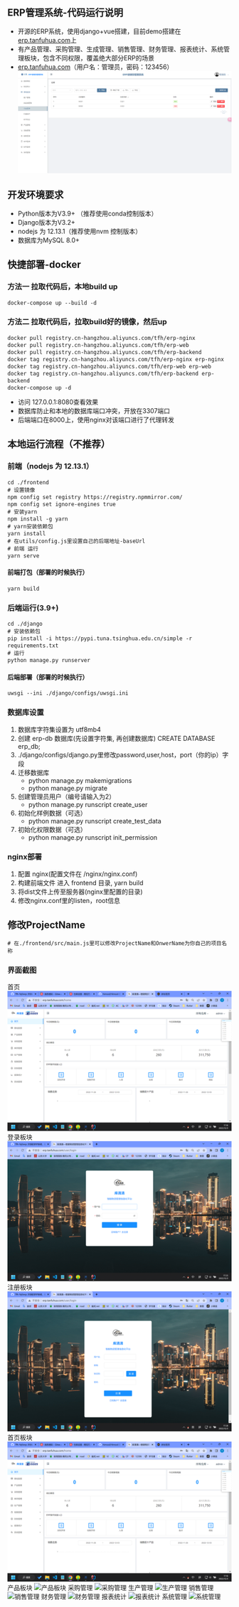 ## ERP管理系统-代码运行说明
* 开源的ERP系统，使用django+vue搭建，目前demo搭建在[erp.tanfuhua.com](https://erp.tanfuhua.com)上
* 有产品管理、采购管理、生成管理、销售管理、财务管理、报表统计、系统管理板块，包含不同权限，覆盖绝大部分ERP的场景
* [erp.tanfuhua.com](https://erp.tanfuhua.com)（用户名：管理员，密码：123456）
![展示](img/img.png)
## 开发环境要求
* Python版本为V3.9+ （推荐使用conda控制版本）
* Django版本为V3.2+
* nodejs 为 12.13.1（推荐使用nvm 控制版本）
* 数据库为MySQL 8.0+

## 快捷部署-docker

### 方法一 拉取代码后，本地build up
~~~
docker-compose up --build -d
~~~

### 方法二 拉取代码后，拉取build好的镜像，然后up
~~~
docker pull registry.cn-hangzhou.aliyuncs.com/tfh/erp-nginx
docker pull registry.cn-hangzhou.aliyuncs.com/tfh/erp-web
docker pull registry.cn-hangzhou.aliyuncs.com/tfh/erp-backend
docker tag registry.cn-hangzhou.aliyuncs.com/tfh/erp-nginx erp-nginx
docker tag registry.cn-hangzhou.aliyuncs.com/tfh/erp-web erp-web
docker tag registry.cn-hangzhou.aliyuncs.com/tfh/erp-backend erp-backend
docker-compose up -d
~~~
* 访问 127.0.0.1:8080查看效果
* 数据库防止和本地的数据库端口冲突，开放在3307端口
* 后端端口在8000上，使用nginx对该端口进行了代理转发

## 本地运行流程（不推荐）

### 前端（nodejs 为 12.13.1）

~~~
cd ./frontend
# 设置镜像
npm config set registry https://registry.npmmirror.com/
npm config set ignore-engines true
# 安装yarn
npm install -g yarn
# yarn安装依赖包
yarn install
# 在utils/config.js里设置自己的后端地址-baseUrl
# 前端 运行
yarn serve
~~~

#### 前端打包（部署的时候执行）
~~~
yarn build
~~~

### 后端运行(3.9+)
~~~
cd ./django
# 安装依赖包
pip install -i https://pypi.tuna.tsinghua.edu.cn/simple -r requirements.txt
# 运行
python manage.py runserver
~~~

#### 后端部署（部署的时候执行）
~~~
uwsgi --ini ./django/configs/uwsgi.ini
~~~

### 数据库设置

1. 数据库字符集设置为 utf8mb4
2. 创建 erp-db 数据库(先设置字符集, 再创建数据库)
    CREATE DATABASE erp_db;
3. ./django/configs/django.py里修改password,user,host，port（你的ip）字段
4. 迁移数据库
    * python manage.py makemigrations
    * python manage.py migrate
5. 创建管理员用户（编号请输入为2）
    * python manage.py runscript create_user
6. 初始化样例数据（可选）
    * python manage.py runscript create_test_data
7. 初始化权限数据（可选）
    * python manage.py runscript init_permission

### nginx部署

1. 配置 nginx(配置文件在 /nginx/nginx.conf)
2. 构建前端文件
   进入 frontend 目录, yarn build
3. 将dist文件上传至服务器(nginx里配置的目录)
4. 修改nginx.conf里的listen，root信息

## 修改ProjectName
~~~
# 在./frontend/src/main.js里可以修改ProjectName和OnwerName为你自己的项目名称
~~~

### 界面截图
首页
![首页](img/shouye.png)
登录板块
![登录板块](img/login.png)
注册板块
![注册板块](img/reg.png)
首页板块
![首页板块](img/shouye.png)
产品板块
![产品板块](/img/chanpin.png)
采购管理
![采购管理](/img/caigou.png)
生产管理
![生产管理](/img/shengchan.png)
销售管理
![销售管理](/img/xiaoshou.png)
财务管理
![财务管理](/img/caiwu.png)
报表统计
![报表统计](/img/baobiao.png)
系统管理
![系统管理](/img/juese.png)